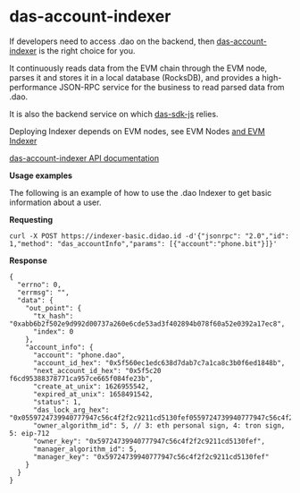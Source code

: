 # das-account-indexer

If developers need to access .dao on the backend, then [das-account-indexer](../.dao-open-source-library/back-end.md) is the right choice for you.

It continuously reads data from the EVM chain through the EVM node, parses it and stores it in a local database (RocksDB), and provides a high-performance JSON-RPC service for the business to read parsed data from .dao.

It is also the backend service on which [das-sdk-js](../.dao-open-source-library/back-end.md) relies.

Deploying Indexer depends on EVM nodes, see EVM Nodes [and EVM Indexer](../.dao-open-source-library/back-end.md)

[das-account-indexer](../.dao-open-source-library/back-end.md)[ API documentation](../.dao-open-source-library/back-end.md)

**Usage examples**

The following is an example of how to use the .dao Indexer to get basic information about a user.

**Requesting**

```
curl -X POST https://indexer-basic.didao.id -d'{"jsonrpc": "2.0","id": 1,"method": "das_accountInfo","params": [{"account":"phone.bit"}]}'
```

**Response**

```
{
  "errno": 0,
  "errmsg": "",
  "data": {
    "out_point": {
      "tx_hash": "0xabb6b2f502e9d992d00737a260e6cde53ad3f402894b078f60a52e0392a17ec8",
      "index": 0
    },
    "account_info": {
      "account": "phone.dao",
      "account_id_hex": "0x5f560ec1edc638d7dab7c7a1ca8c3b0f6ed1848b",
      "next_account_id_hex": "0x5f5c20  f6cd95388378771ca957ce665f084fe23b",
      "create_at_unix": 1626955542,
      "expired_at_unix": 1658491542,
      "status": 1,
      "das_lock_arg_hex": "0x0559724739940777947c56c4f2f2c9211cd5130fef0559724739940777947c56c4f2f2c9211cd5130fef",
      "owner_algorithm_id": 5, // 3: eth personal sign, 4: tron sign, 5: eip-712
      "owner_key": "0x59724739940777947c56c4f2f2c9211cd5130fef",
      "manager_algorithm_id": 5,
      "manager_key": "0x59724739940777947c56c4f2f2c9211cd5130fef"
    }
  }
}
```
